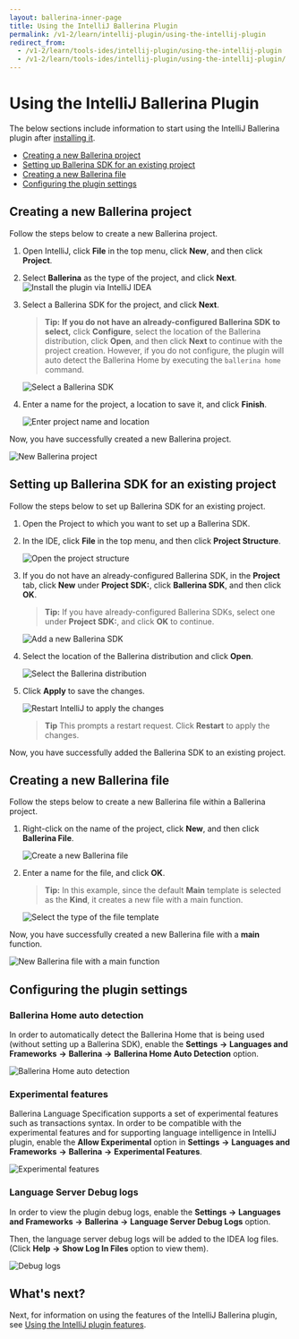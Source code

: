 ```yaml
---
layout: ballerina-inner-page
title: Using the IntelliJ Ballerina Plugin
permalink: /v1-2/learn/intellij-plugin/using-the-intellij-plugin
redirect_from:
  - /v1-2/learn/tools-ides/intellij-plugin/using-the-intellij-plugin
  - /v1-2/learn/tools-ides/intellij-plugin/using-the-intellij-plugin/
---
```


# Using the IntelliJ Ballerina Plugin

The below sections include information to start using the IntelliJ Ballerina plugin after [installing it](/v1-2/learn/intellij-plugin).

- [Creating a new Ballerina project](#creating-a-new-ballerina-project)
- [Setting up Ballerina SDK for an existing project](#setting-up-ballerina-sdk-for-an-existing-project)
- [Creating a new Ballerina file](#creating-a-new-ballerina-file)
- [Configuring the plugin settings](#configuring-the-plugin-settings)

## Creating a new Ballerina project

Follow the steps below to create a new Ballerina project.

1. Open IntelliJ, click **File** in the top menu, click **New**, and then click **Project**.

2. Select **Ballerina** as the type of the project, and click **Next**.
![Install the plugin via IntelliJ IDEA](/v1-2/learn/images/select-project-type.png)

3. Select a Ballerina SDK for the project, and click **Next**.

    >**Tip:** **If you do not have an already-configured Ballerina SDK to select,** click **Configure**, select the location of the Ballerina distribution, click **Open**, and then click **Next** to continue with the project creation. However, if you do not configure, the plugin will auto detect the Ballerina Home by executing the `ballerina home` command.

    ![Select a Ballerina SDK](/v1-2/learn/images/select-sdk.png)
   
4. Enter a name for the project, a location to save it, and click **Finish**.

    ![Enter project name and location](/v1-2/learn/images/enter-project-name-and-location.png)

Now, you have successfully created a new Ballerina project.

![New Ballerina project](/v1-2/learn/images/new-ballerina-project.png)

## Setting up Ballerina SDK for an existing project

Follow the steps below to set up Ballerina SDK for an existing project.

1. Open the Project to which you want to set up a Ballerina SDK.
2. In the IDE, click **File** in the top menu, and then click **Project Structure**.

    ![Open the project structure](/v1-2/learn/images/open-project-structure.png)
3. If you do not have an already-configured Ballerina SDK, in the **Project** tab, click **New** under **Project SDK:**, click **Ballerina SDK**, and then click **OK**. 

    >**Tip:** If you have already-configured Ballerina SDKs, select one under **Project SDK:**, and click **OK** to continue.

    ![Add a new Ballerina SDK](/v1-2/learn/images/add-new-sdk.png)
4. Select the location of the Ballerina distribution and click **Open**.

    ![Select the Ballerina distribution](/v1-2/learn/images/select-ballerina-distribution.png)
5. Click **Apply** to save the changes.

    ![Restart IntelliJ to apply the changes](/v1-2/learn/images/apply-changes.png)

    >**Tip** This prompts a restart request. Click **Restart** to apply the changes.

 Now, you have successfully added the Ballerina SDK to an existing project.

## Creating a new Ballerina file

Follow the steps below to create a new Ballerina file within a Ballerina project.

1. Right-click on the name of the project, click **New**, and then click **Ballerina File**.

    ![Create a new Ballerina file](/v1-2/learn/images/create-new-ballerina-file.png)

2. Enter a name for the file, and click **OK**. 

    > **Tip:** In this example, since the default **Main** template is selected as the **Kind**, it creates a new file with a main function.

    ![Select the type of the file template](/v1-2/learn/images/select-file-kind.png)

Now, you have successfully created a new Ballerina file with a **main** function.

![New Ballerina file with a main function](/v1-2/learn/images/new-ballerina-file-with-main-function.png)

## Configuring the plugin settings

### Ballerina Home auto detection

In order to automatically detect the Ballerina Home that is being used (without setting up a Ballerina SDK), enable the **Settings** **->** **Languages and Frameworks** **->** **Ballerina** **->** **Ballerina Home Auto Detection** option.

![Ballerina Home auto detection](/v1-2/learn/images/auto-detection.png)

### Experimental features

Ballerina Language Specification supports a set of experimental features such as transactions syntax. In order to be compatible with the experimental features and for supporting language intelligence in IntelliJ plugin, enable the **Allow Experimental** option in **Settings** **->** **Languages and Frameworks** **->** **Ballerina** **->** **Experimental Features**.

![Experimental features](/v1-2/learn/images/experimental-features.png)

### Language Server Debug logs

In order to view the plugin debug logs, enable the **Settings** **->** **Languages and Frameworks** **->** **Ballerina** **->** **Language Server Debug Logs** option.

Then, the language server debug logs will be added to the IDEA log files. (Click **Help** **->** **Show Log In Files** option to view them).

![Debug logs](/v1-2/learn/images/debug-logs.png)

## What's next?

 Next, for information on using the features of the IntelliJ Ballerina plugin, see [Using the IntelliJ plugin features](/v1-2/learn/intellij-plugin/using-intellij-plugin-features).
 


 